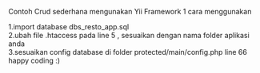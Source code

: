 Contoh Crud sederhana mengunakan Yii Framework 1
cara menggunakan

1.import database dbs_resto_app.sql
<br/>
2.ubah file .htaccess pada line 5 , sesuaikan dengan nama folder aplikasi anda
<br/>
3.sesuaikan config database di folder protected/main/config.php line 66
<br/>
happy coding :)

